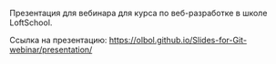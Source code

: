 Презентация для вебинара для курса по веб-разработке в школе LoftSchool.

Ссылка на презентацию: https://olbol.github.io/Slides-for-Git-webinar/presentation/